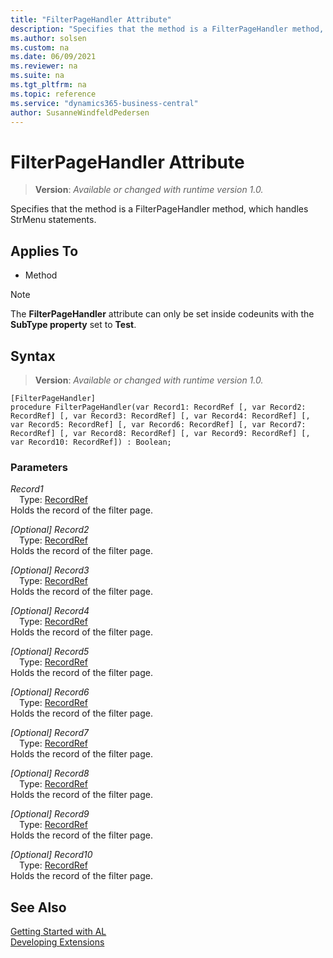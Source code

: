 ```yaml
---
title: "FilterPageHandler Attribute"
description: "Specifies that the method is a FilterPageHandler method, which handles StrMenu statements."
ms.author: solsen
ms.custom: na
ms.date: 06/09/2021
ms.reviewer: na
ms.suite: na
ms.tgt_pltfrm: na
ms.topic: reference
ms.service: "dynamics365-business-central"
author: SusanneWindfeldPedersen
---
```

[//]: # (START>DO_NOT_EDIT)
[//]: # (IMPORTANT:Do not edit any of the content between here and the END>DO_NOT_EDIT.)
[//]: # (Any modifications should be made in the .xml files in the ModernDev repo.)

# FilterPageHandler Attribute
> **Version**: _Available or changed with runtime version 1.0._

Specifies that the method is a FilterPageHandler method, which handles StrMenu statements.


## Applies To

- Method

> [!NOTE]
> The **FilterPageHandler** attribute can only be set inside codeunits with the **SubType property** set to **Test**.

## Syntax

> **Version**: _Available or changed with runtime version 1.0._

```
[FilterPageHandler]
procedure FilterPageHandler(var Record1: RecordRef [, var Record2: RecordRef] [, var Record3: RecordRef] [, var Record4: RecordRef] [, var Record5: RecordRef] [, var Record6: RecordRef] [, var Record7: RecordRef] [, var Record8: RecordRef] [, var Record9: RecordRef] [, var Record10: RecordRef]) : Boolean;
```

### Parameters
*Record1*  
&emsp;Type: [RecordRef](../methods-auto/recordref/recordref-data-type.md)  
Holds the record of the filter page.


*[Optional] Record2*  
&emsp;Type: [RecordRef](../methods-auto/recordref/recordref-data-type.md)  
Holds the record of the filter page.


*[Optional] Record3*  
&emsp;Type: [RecordRef](../methods-auto/recordref/recordref-data-type.md)  
Holds the record of the filter page.


*[Optional] Record4*  
&emsp;Type: [RecordRef](../methods-auto/recordref/recordref-data-type.md)  
Holds the record of the filter page.


*[Optional] Record5*  
&emsp;Type: [RecordRef](../methods-auto/recordref/recordref-data-type.md)  
Holds the record of the filter page.


*[Optional] Record6*  
&emsp;Type: [RecordRef](../methods-auto/recordref/recordref-data-type.md)  
Holds the record of the filter page.


*[Optional] Record7*  
&emsp;Type: [RecordRef](../methods-auto/recordref/recordref-data-type.md)  
Holds the record of the filter page.


*[Optional] Record8*  
&emsp;Type: [RecordRef](../methods-auto/recordref/recordref-data-type.md)  
Holds the record of the filter page.


*[Optional] Record9*  
&emsp;Type: [RecordRef](../methods-auto/recordref/recordref-data-type.md)  
Holds the record of the filter page.


*[Optional] Record10*  
&emsp;Type: [RecordRef](../methods-auto/recordref/recordref-data-type.md)  
Holds the record of the filter page.


[//]: # (IMPORTANT: END>DO_NOT_EDIT)
## See Also  
[Getting Started with AL](../devenv-get-started.md)  
[Developing Extensions](../devenv-dev-overview.md)  